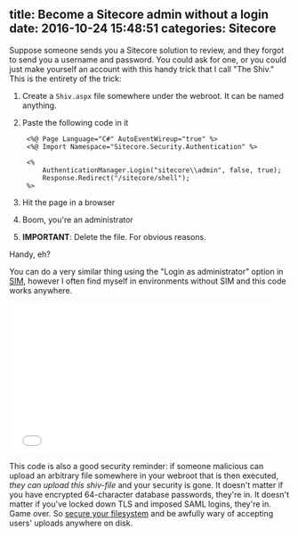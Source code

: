 title: Become a Sitecore admin without a login
date: 2016-10-24 15:48:51
categories: Sitecore
---

Suppose someone sends you a Sitecore solution to review, and they forgot to send you a username and password. You could ask for one, or you could just make yourself an account with this handy trick that I call "The Shiv." This is the entirety of the trick:

1. Create a `Shiv.aspx` file somewhere under the webroot. It can be named anything.
2. Paste the following code in it

		<%@ Page Language="C#" AutoEventWireup="true" %>
		<%@ Import Namespace="Sitecore.Security.Authentication" %>

		<%
			AuthenticationManager.Login("sitecore\\admin", false, true);
			Response.Redirect("/sitecore/shell");
		%>

3. Hit the page in a browser
4. Boom, you're an administrator
5. **IMPORTANT**: Delete the file. For obvious reasons.

Handy, eh?

You can do a very similar thing using the "Login as administrator" option in [SIM](http://dl.sitecore.net/updater/sim/), however I often find myself in environments without SIM and this code works anywhere.

<iframe src="//giphy.com/embed/Njjakmj3DC7pS" width="480" height="270" frameBorder="0" class="giphy-embed" allowFullScreen></iframe>

This code is also a good security reminder: if someone malicious can upload an arbitrary file somewhere in your webroot that is then executed, _they can upload this shiv-file_ and your security is gone. It doesn't matter if you have encrypted 64-character database passwords, they're in. It doesn't matter if you've locked down TLS and imposed SAML logins, they're in. Game over. So [secure your filesystem](https://doc.sitecore.net/sitecore_experience_platform/setting_up__maintaining/security_hardening/configuring/secure_the_file_upload_functionality) and be awfully wary of accepting users' uploads anywhere on disk.